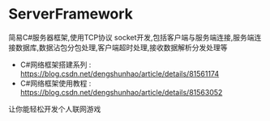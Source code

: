 # ServerFramework
简易C#服务器框架,使用TCP协议 socket开发,包括客户端与服务端连接,服务端连接数据库,数据沾包分包处理,客户端超时处理,接收数据解析分发处理等<br>

* C#网络框架搭建系列 : https://blog.csdn.net/dengshunhao/article/details/81561174 <br>
* C#网络框架使用教程 : https://blog.csdn.net/dengshunhao/article/details/81563052 <br>

让你能轻松开发个人联网游戏
 
